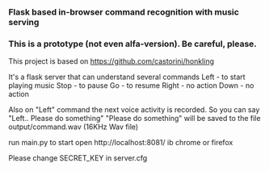 ### Flask based in-browser command recognition with music serving
### This is a prototype (not even alfa-version). Be careful, please.

This project is based on https://github.com/castorini/honkling

It's a flask server that can understand several commands
Left - to start playing music
Stop - to pause
Go - to resume
Right - no action
Down - no action

Also on "Left" command the next voice activity is recorded.
So you can say
"Left.. Please do something"
"Please do something" will be saved to the file output/command.wav (16KHz Wav file)


run main.py to start
open http://localhost:8081/ ib chrome or firefox

Please change SECRET_KEY in server.cfg
